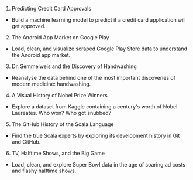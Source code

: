 1. Predicting Credit Card Approvals
* Build a machine learning model to predict if a credit card application will get approved.

2. The Android App Market on Google Play
* Load, clean, and visualize scraped Google Play Store data to understand the Android app market.

3. Dr. Semmelweis and the Discovery of Handwashing
* Reanalyse the data behind one of the most important discoveries of modern medicine: handwashing.

4. A Visual History of Nobel Prize Winners
* Explore a dataset from Kaggle containing a century's worth of Nobel Laureates. Who won? Who got snubbed?

5. The GitHub History of the Scala Language
* Find the true Scala experts by exploring its development history in Git and GitHub.

6. TV, Halftime Shows, and the Big Game
* Load, clean, and explore Super Bowl data in the age of soaring ad costs and flashy halftime shows.

